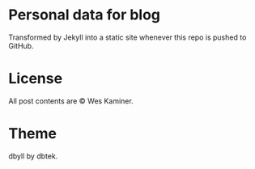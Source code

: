 # Personal data for blog
Transformed by Jekyll into a static site whenever this repo is pushed to GitHub.

# License
All post contents are © Wes Kaminer. 

# Theme
dbyll by dbtek. 

